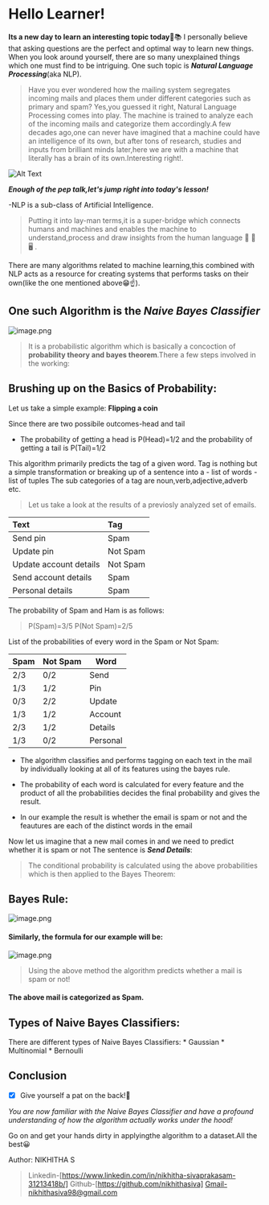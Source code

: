 # Hello Learner! 

**Its a new day to learn an interesting topic today**🥳📚
I personally believe that asking questions are the perfect and optimal way to learn new things.
When you look around yourself, there are so many unexplained things which one must find to be intriguing. One such topic is ***Natural Language Processing***(aka NLP).

>Have you ever wondered how the mailing system segregates incoming mails and places them under different categories such as primary and spam? Yes,you guessed it right, Natural Language Processing comes into play. The machine is trained to analyze each of the incoming mails and categorize them accordingly.A few decades ago,one can never have imagined that a machine could have an intelligence of its own, but after tons of research, studies and inputs from brilliant minds later,here we are with a machine that literally has a brain of its own.Interesting right!.


![Alt Text](https://miro.medium.com/max/875/1*iJq3Er1yWfKkyTh83gA3Yw.gif)



***Enough of the pep talk,let's jump right into today's lesson!***

-NLP is a sub-class of Artificial Intelligence.

>Putting it into lay-man terms,it is a super-bridge which connects humans and machines and enables the machine to understand,process and draw insights from the human language 👥 🔗 🖥️ .

There are many algorithms related to machine learning,this combined with NLP acts as a resource for creating systems that performs tasks on their own(like the one mentioned above😁☝️).

## One such Algorithm is the *Naive Bayes Classifier*

![image.png](attachment:image.png) 

>It is a probabilistic algorithm which is basically a concoction of **probability theory and bayes theorem**.There a few steps involved in the working:

## Brushing up on the Basics of  Probability:
Let us take a simple example:
**Flipping a coin**

Since there are two possibile outcomes-head and tail

- The probability of getting a head is P(Head)=1/2 and the probability of getting a tail is P(Tail)=1/2

This algorithm primarily predicts the tag of a given word. Tag is nothing but a simple transformation or breaking up of a sentence into a 
    - list of words
    - list of tuples
The sub categories of a tag are noun,verb,adjective,adverb etc.
>Let us take a look at the results of a previosly analyzed set of emails.

|Text                    |Tag     |
|:---------------        |:-------|
|Send pin                |Spam    |
|Update pin              |Not Spam|
|Update account details  |Not Spam|
|Send account details    |Spam|
|Personal details        |Spam|

The probability of Spam and Ham is as follows:

>P(Spam)=3/5
>P(Not Spam)=2/5

List of the probabilities of every word in the Spam or Not Spam:

|Spam|Not Spam|Word     |
|----|--------|---------|
|2/3 |0/2     |Send|
|1/3 |1/2     |Pin|
|0/3 |2/2     |Update|
|1/3 |1/2     |Account|
|2/3 |1/2     |Details|
|1/3 |0/2     |Personal|

* The algorithm classifies and performs tagging on each text in the mail by individually looking at all of its features using    the bayes rule. 

* The probability of each word is calculated for every feature and the product of all the probabilities decides the final      probability and gives the result.

* In our example the result is whether the email is spam or not and the feautures are each of the distinct words in the email

Now let us imagine that a new mail comes in and we need to predict whether it is spam or not
The sentence is ***Send Details***:

>The conditional probability is calculated using the above probabilities which is then applied to the Bayes Theorem:


## Bayes Rule:
![image.png](attachment:image.png)

#### Similarly, the formula for our example will be:
![image.png](attachment:image.png)

>Using the above method the algorithm predicts whether a mail is spam or not!
#### The above mail is categorized as Spam.
 
    

## Types of Naive Bayes Classifiers:
There are different types of Naive Bayes Classifiers:
    * Gaussian
    * Multinomial
    * Bernoulli

## Conclusion
- [x] Give yourself a pat on the back!👏

*You are now familiar with the Naive Bayes Classifier and have a profound understanding of how the algorithm actually works under the hood!* 

Go on and get your hands dirty in applyingthe algorithm to a dataset.All the best😀

Author: NIKHITHA S
>Linkedin-[https://www.linkedin.com/in/nikhitha-sivaprakasam-31213418b/]
>Github-[https://github.com/nikhithasiva]
>Gmail-nikhithasiva98@gmail.com


```python

```
